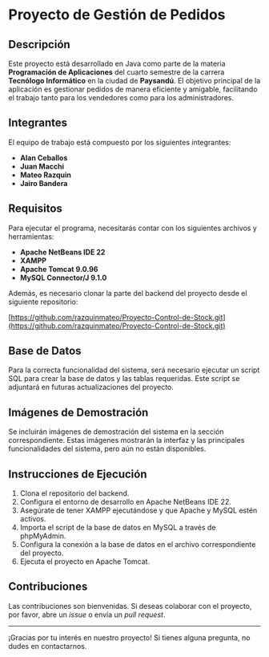 # Proyecto de Gestión de Pedidos

## Descripción

Este proyecto está desarrollado en Java como parte de la materia **Programación de Aplicaciones** del cuarto semestre de la carrera **Tecnólogo Informático** en la ciudad de **Paysandú**. El objetivo principal de la aplicación es gestionar pedidos de manera eficiente y amigable, facilitando el trabajo tanto para los vendedores como para los administradores.

## Integrantes

El equipo de trabajo está compuesto por los siguientes integrantes:

- **Alan Ceballos**
- **Juan Macchi**
- **Mateo Razquin**
- **Jairo Bandera**

## Requisitos

Para ejecutar el programa, necesitarás contar con los siguientes archivos y herramientas:

- **Apache NetBeans IDE 22**
- **XAMPP**
- **Apache Tomcat 9.0.96**
- **MySQL Connector/J 9.1.0**

Además, es necesario clonar la parte del backend del proyecto desde el siguiente repositorio:

[https://github.com/razquinmateo/Proyecto-Control-de-Stock.git](https://github.com/razquinmateo/Proyecto-Control-de-Stock.git)

## Base de Datos

Para la correcta funcionalidad del sistema, será necesario ejecutar un script SQL para crear la base de datos y las tablas requeridas. Este script se adjuntará en futuras actualizaciones del proyecto.

## Imágenes de Demostración

Se incluirán imágenes de demostración del sistema en la sección correspondiente. Estas imágenes mostrarán la interfaz y las principales funcionalidades del sistema, pero aún no están disponibles.

## Instrucciones de Ejecución

1. Clona el repositorio del backend.
2. Configura el entorno de desarrollo en Apache NetBeans IDE 22.
3. Asegúrate de tener XAMPP ejecutándose y que Apache y MySQL estén activos.
4. Importa el script de la base de datos en MySQL a través de phpMyAdmin.
5. Configura la conexión a la base de datos en el archivo correspondiente del proyecto.
6. Ejecuta el proyecto en Apache Tomcat.

## Contribuciones

Las contribuciones son bienvenidas. Si deseas colaborar con el proyecto, por favor, abre un *issue* o envía un *pull request*.

---

¡Gracias por tu interés en nuestro proyecto! Si tienes alguna pregunta, no dudes en contactarnos.
